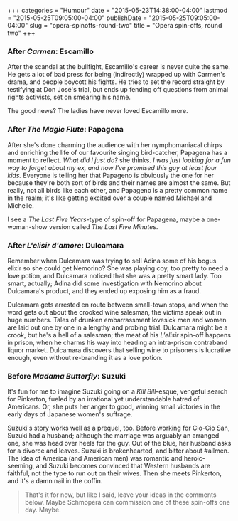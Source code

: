 +++
categories = "Humour"
date = "2015-05-23T14:38:00-04:00"
lastmod = "2015-05-25T09:05:00-04:00"
publishDate = "2015-05-25T09:05:00-04:00"
slug = "opera-spinoffs-round-two"
title = "Opera spin-offs, round two"
+++

### After *Carmen*: Escamillo

After the scandal at the bullfight, Escamillo's career is never quite the same. He gets a lot of bad press for being (indirectly) wrapped up with Carmen's drama, and people boycott his fights. He tries to set the record straight by testifying at Don José's trial, but ends up fending off questions from animal rights activists, set on smearing his name.

The good news? The ladies have never loved Escamillo more.

### After *The Magic Flute*: Papagena

After she's done charming the audience with her nymphomaniacal chirps and enriching the life of our favourite singing bird-catcher, Papagena has a moment to reflect. *What did I just do?* she thinks. *I was just looking for a fun way to forget about my ex, and now I've promised this guy at least four kids.* Everyone is telling her that Papageno is obviously the one for her because they're both sort of birds and their names are almost the same. But really, not all birds like each other, and Papageno is a pretty common name in the realm; it's like getting excited over a couple named Michael and Michelle.

I see a *The Last Five Years*-type of spin-off for Papagena, maybe a one-woman-show version called *The Last Five Minutes*.

### After *L'elisir d'amore*: Dulcamara

Remember when Dulcamara was trying to sell Adina some of his bogus elixir so she could get Nemorino? She was playing coy, too pretty to need a love potion, and Dulcamara noticed that she was a pretty smart lady. Too smart, actually; Adina did some investigation with Nemorino about Dulcamara's product, and they ended up exposing him as a fraud. 

Dulcamara gets arrested en route between small-town stops, and when the word gets out about the crooked wine salesman, the victims speak out in huge numbers. Tales of drunken embarrassment lovesick men and women are laid out one by one in a lengthy and probing trial. Dulcamara might be a crook, but he's a hell of a salesman; the meat of his *L'elisir* spin-off happens in prison, when he charms his way into heading an intra-prison contraband liquor market. Dulcamara discovers that selling wine to prisoners is lucrative enough, even without re-branding it as a love potion.

### Before *Madama Butterfly*: Suzuki

It's fun for me to imagine Suzuki going on a *Kill Bill*-esque, vengeful search for Pinkerton, fueled by an irrational yet understandable hatred of Americans. Or, she puts her anger to good, winning small victories in the early days of Japanese women's suffrage.

Suzuki's story works well as a prequel, too. Before working for Cio-Cio San, Suzuki had a husband; although the marriage was arguably an arranged one, she was head over heels for the guy. Out of the blue, her husband asks for a divorce and leaves. Suzuki is brokenhearted, and bitter about #allmen. The idea of America (and American men) was romantic and heroic-seeming, and Suzuki becomes convinced that Western husbands are faithful, not the type to run out on their wives. Then she meets Pinkerton, and it's a damn nail in the coffin.

> That's it for now, but like I said, leave your ideas in the comments below. Maybe Schmopera can commission one of these spin-offs one day. Maybe.

